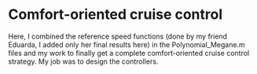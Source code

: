 # Comfort-oriented cruise control
Here, I combined the reference speed functions (done by my friend Eduarda, I added only her final results here) in the Polynomial_Megane.m files and my work to finally get a complete comfort-oriented cruise control strategy.
My job was to design the controllers.
